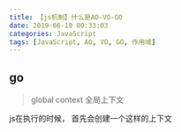 ```yaml
---
title: 【js机制】什么是AO-VO-GO
date: 2019-06-10 00:33:03
categories: JavaScript
tags: [JavaScript, AO, VO, GO, 作用域]
---
```


## go
> global context 全局上下文

js在执行的时候， 首先会创建一个这样的上下文















